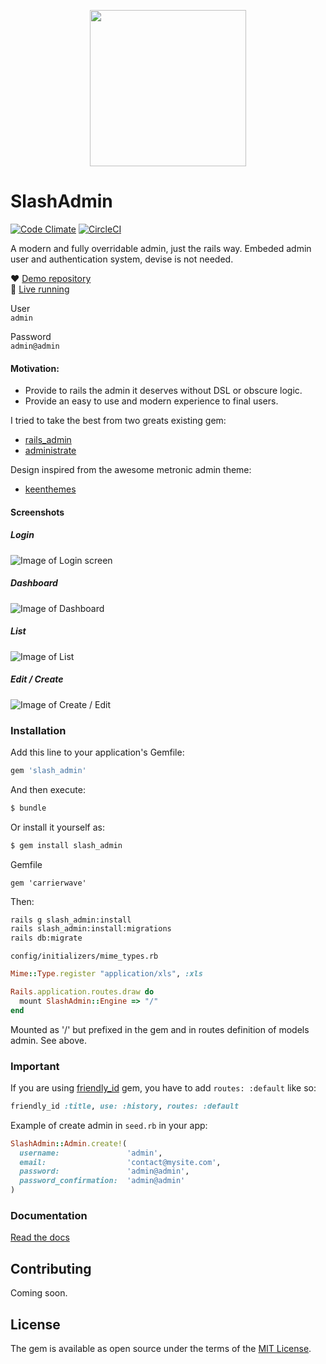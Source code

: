 <p align="center">
  <img width="250" src="https://i.imgur.com/Rok5Ocf.png" />
</p>

# SlashAdmin

[![Code Climate](https://codeclimate.com/github/nicovak/slash_admin/badges/gpa.svg)](https://codeclimate.com/github/nicovak/slash_admin)
[![CircleCI](https://circleci.com/gh/nicovak/slash_admin/tree/master.svg?style=svg&circle-token=6e9ebd7fef3ebc881c75a769b0970808024a2ae9)](https://circleci.com/gh/nicovak/slash_admin/tree/master)

A modern and fully overridable admin, just the rails way.
Embeded admin user and authentication system, devise is not needed.

❤️ [Demo repository](https://github.com/nicovak/slash_admin_demo)  
🚀 [Live running](https://slashadmin.herokuapp.com/admin)

User  
`admin`

Password  
`admin@admin`

#### Motivation:
- Provide to rails the admin it deserves without DSL or obscure logic.
- Provide an easy to use and modern experience to final users.

I tried to take the best from two greats existing gem:
- [rails_admin](https://github.com/sferik/rails_admin)
- [administrate](https://github.com/thoughtbot/administrate)

Design inspired from the awesome metronic admin theme:
- [keenthemes](http://keenthemes.com/preview/metronic/)

#### Screenshots

##### Login
![Image of Login screen](https://i.imgur.com/MJerQSR.jpg)
##### Dashboard
![Image of Dashboard](https://i.imgur.com/0g3wSjw.png)
##### List
![Image of List](https://i.imgur.com/s1egSS3.png)
##### Edit / Create
![Image of Create / Edit](https://i.imgur.com/wf72pZz.png)

### Installation

Add this line to your application's Gemfile:  
```ruby
gem 'slash_admin'
```

And then execute:  
```bash
$ bundle
```

Or install it yourself as:  
```bash
$ gem install slash_admin
```

Gemfile  
```
gem 'carrierwave'
```

Then:  
```bash
rails g slash_admin:install
rails slash_admin:install:migrations
rails db:migrate
```

`config/initializers/mime_types.rb`

```ruby
Mime::Type.register "application/xls", :xls
```

```ruby
Rails.application.routes.draw do
  mount SlashAdmin::Engine => "/"
end
```

Mounted as '/' but prefixed in the gem and in routes definition of models admin. See above.

### Important

If you are using [friendly_id](https://github.com/norman/friendly_id) gem, you have to add `routes: :default` like so:

```ruby
friendly_id :title, use: :history, routes: :default
```

Example of create admin in `seed.rb` in your app:

```ruby
SlashAdmin::Admin.create!(
  username:               'admin',
  email:                  'contact@mysite.com',
  password:               'admin@admin',
  password_confirmation:  'admin@admin'
)
```

### Documentation

[Read the docs](https://github.com/nicovak/slash_admin/tree/master/docs/index.md)

## Contributing

Coming soon.

## License

The gem is available as open source under the terms of the [MIT License](http://opensource.org/licenses/MIT).
